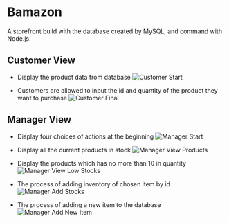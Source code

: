 # Bamazon
A storefront build with the database created by MySQL, and command with Node.js.

## Customer View

* Display the product data from database 
![Customer Start](https://github.com/wxl387/Bamazon/blob/master/img/customerInit.PNG)

* Customers are allowed to input the id and quantity of the product they want to purchase
![Customer Final](./img/customerFinal.png)

## Manager View

* Display four choices of actions at the beginning
![Manager Start](./img/managerInit.png)

* Display all the current products in stock
![Manager View Products](./img/managerViewProducts.png)

* Display the products which has no more than 10 in quantity
![Manager View Low Stocks](./img/managerViewLowInventory.png)

* The process of adding inventory of chosen item by id
![Manager Add Stocks](./img/managerAddInventory.png)

* The process of adding a new item to the database
![Manager Add New Item](./img/managerAddNewItem.png)

